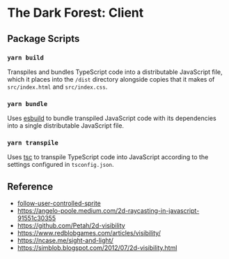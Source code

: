 # The Dark Forest: Client

## Package Scripts

### `yarn build`

Transpiles and bundles TypeScript code into a distributable JavaScript file, which it places into the `/dist` directory alongside copies that it makes of `src/index.html` and `src/index.css`.

### `yarn bundle`

Uses [esbuild]() to bundle transpiled JavaScript code with its dependencies into a single distributable JavaScript file.

### `yarn transpile`

Uses [tsc]() to transpile TypeScript code into JavaScript according to the settings configured in `tsconfig.json`.

## Reference

- [follow-user-controlled-sprite](https://phaser.io/examples/v3/view/camera/follow-user-controlled-sprite)
- https://angelo-poole.medium.com/2d-raycasting-in-javascript-91551c30355
- https://github.com/Petah/2d-visibility
- https://www.redblobgames.com/articles/visibility/
- https://ncase.me/sight-and-light/
- https://simblob.blogspot.com/2012/07/2d-visibility.html
